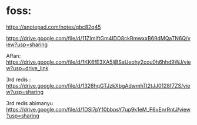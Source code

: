 # foss:

https://anotepad.com/notes/qbc82q45


https://drive.google.com/file/d/11ZImIftGm4IDO8ckRmwxxB69dMQaTN6Q/view?usp=sharing

Affan: 
https://drive.google.com/file/d/1KK6fE3XA5ljBSaUeohy2cou0h6hhd9WJ/view?usp=drive_link

3rd redis : 
https://drive.google.com/file/d/1326hqGTJzkXbgAdwmhTt2tJJ0128f7ZS/view?usp=sharing

3rd redis abimanyu
https://drive.google.com/file/d/1DSl7pY10bbpsY7up9k1eM_F6vEnrRntJ/view?usp=sharing
